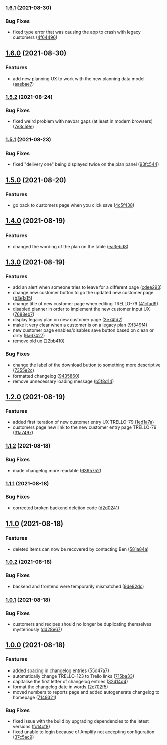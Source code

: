### [1.6.1](https://github.com/benwainwright/tnm/compare/v1.6.0...v1.6.1) (2021-08-30)


### Bug Fixes

* fixed type error that was causing the app to crash with legacy customers ([4f64496](https://github.com/benwainwright/tnm/commit/4f64496fc54bc6d707956876804b0f521e801b2a))

## [1.6.0](https://github.com/benwainwright/tnm/compare/v1.5.2...v1.6.0) (2021-08-30)


### Features

* add new planning UX to work with the new planning data model ([aaebae7](https://github.com/benwainwright/tnm/commit/aaebae78560229b648cf1cbe5da011ae0c01527b))

### [1.5.2](https://github.com/benwainwright/tnm/compare/v1.5.1...v1.5.2) (2021-08-24)


### Bug Fixes

* fixed weird problem with navbar gaps (at least in modern browsers) ([7e3c59e](https://github.com/benwainwright/tnm/commit/7e3c59e5f7682e356db3848923e55af972962edc))

### [1.5.1](https://github.com/benwainwright/tnm/compare/v1.5.0...v1.5.1) (2021-08-23)


### Bug Fixes

* fixed "delivery one" being displayed twice on the plan panel ([93fc544](https://github.com/benwainwright/tnm/commit/93fc544984d0cb708c7c6adc169e1b958588c315))

## [1.5.0](https://github.com/benwainwright/tnm/compare/v1.4.0...v1.5.0) (2021-08-20)


### Features

* go back to customers page when you click save ([4c5f438](https://github.com/benwainwright/tnm/commit/4c5f438253716fd44c8a9bc98ff0b5fbff759890))

## [1.4.0](https://github.com/benwainwright/tnm/compare/v1.3.0...v1.4.0) (2021-08-19)


### Features

* changed the wording of the plan on the table ([ea3ebd8](https://github.com/benwainwright/tnm/commit/ea3ebd88d3c062553b38f9d0dc901843e8b619ac))

## [1.3.0](https://github.com/benwainwright/tnm/compare/v1.2.0...v1.3.0) (2021-08-19)


### Features

* add an alert when someone tries to leave for a different page ([cdee293](https://github.com/benwainwright/tnm/commit/cdee293413686d9ea1cc3d30b9e4fdc72a11c5a9))
* change new customer button to go the updated new customer page ([b3e1a15](https://github.com/benwainwright/tnm/commit/b3e1a15d81c781d0e3d458d9b7dd486745fd7e17))
* change title of new customer page when editing TRELLO-79 ([41cfad9](https://github.com/benwainwright/tnm/commit/41cfad92dab50db11afdbd77b597ad8284ee080f))
* disabled planner in order to implement the new customer input UX ([7688eb7](https://github.com/benwainwright/tnm/commit/7688eb73ce053776a31875bc03c64d328eda1a0a))
* display legacy plan on new customer page ([3e74fd2](https://github.com/benwainwright/tnm/commit/3e74fd270e1d49466017abc4b6d22c58f3360105))
* make it very clear when a customer is on a legacy plan ([9f349f4](https://github.com/benwainwright/tnm/commit/9f349f448b2334d5b73f4ed9e23bd527eea19547))
* new customer page enables/disables save button based on clean or dirty ([6a67427](https://github.com/benwainwright/tnm/commit/6a674274d3e982bb1992e8d835fc6b966d25d109))
* remove old ux ([22bb410](https://github.com/benwainwright/tnm/commit/22bb4106309a87a45b7439d5e28058a5627df6ad))


### Bug Fixes

* change the label of the download button to something more descriptive ([7355e2c](https://github.com/benwainwright/tnm/commit/7355e2cd2cd21a2f36b41d518030f4cab8b77497))
* formatted changelog ([9435860](https://github.com/benwainwright/tnm/commit/943586048686795610bc837db1fbafd41a6d19f4))
* remove unnecessary loading message ([b5f8d14](https://github.com/benwainwright/tnm/commit/b5f8d145dabf0286abc72470a75a9bbde39aa347))

## [1.2.0](https://github.com/benwainwright/tnm/compare/v1.1.2...v1.2.0) (2021-08-19)


### Features

* added first iteration of new customer entry UX TRELLO-79 ([1ed1a7a](https://github.com/benwainwright/tnm/commit/1ed1a7a82e7a326074b0e233466bd17909b647b2))
* customers page new link to the new customer entry page TRELLO-79 ([31a7497](https://github.com/benwainwright/tnm/commit/31a7497fad30dda000a647850694fd29c5b720b0))

### [1.1.2](https://github.com/benwainwright/tnm/compare/v1.1.1...v1.1.2) (2021-08-18)


### Bug Fixes

* made changelog more readable ([6395752](https://github.com/benwainwright/tnm/commit/6395752e5445b31cbf1f35fc92f75b522a7d095c))

### [1.1.1](https://github.com/benwainwright/tnm/compare/v1.1.0...v1.1.1) (2021-08-18)


### Bug Fixes

* corrected broken backend deletion code ([d2d0241](https://github.com/benwainwright/tnm/commit/d2d0241954e154e612d0b87044805510409db17c))

## [1.1.0](https://github.com/benwainwright/tnm/compare/v1.0.2...v1.1.0) (2021-08-18)


### Features

* deleted items can now be recovered by contacting Ben ([581a84a](https://github.com/benwainwright/tnm/commit/581a84a9402c2431e716b3b5a43aba693977cc55))

### [1.0.2](https://github.com/benwainwright/tnm/compare/v1.0.1...v1.0.2) (2021-08-18)


### Bug Fixes

* backend and frontend were temporarily mismatched ([9de92dc](https://github.com/benwainwright/tnm/commit/9de92dc1571cd302676388dfcfce094f9d42a437))

### [1.0.1](https://github.com/benwainwright/tnm/compare/v1.0.0...v1.0.1) (2021-08-18)


### Bug Fixes

* customers and recipes should no longer be duplicating themselves mysteriously ([dd28e67](https://github.com/benwainwright/tnm/commit/dd28e6767cac4fefef41816416600b84c5030d17))

## [1.0.0](https://github.com/benwainwright/tnm/compare/...v1.0.0) (2021-08-18)


### Features

* added spacing in changelog entries ([55d47a7](https://github.com/benwainwright/tnm/commit/55d47a7532ce10b097f2a0418af5df0250164256))
* automatically change TRELLO-123 to Trello links ([715ba33](https://github.com/benwainwright/tnm/commit/715ba3393932733feea6a352eda9bc410b2890d9))
* capitalise the first letter of changelog entries ([32414d4](https://github.com/benwainwright/tnm/commit/32414d4a9b0fb14d3dc4c15e199bc0d9432f72c9))
* format the changelog date in words ([2c702f5](https://github.com/benwainwright/tnm/commit/2c702f5e0372a355aeb236b14900c9988f2ef40a))
* moved numbers to reports page and added autogenerate changelog to homepage ([7149321](https://github.com/benwainwright/tnm/commit/7149321a1a30b0ad139caec4696dc61c26804820))


### Bug Fixes

* fixed issue with the build by upgrading dependencies to the latest versions ([fc14cf8](https://github.com/benwainwright/tnm/commit/fc14cf851e45151c4ae2dfeb43e5f13852c97909))
* fixed unable to login because of Amplify not accepting configuration ([37c5ac9](https://github.com/benwainwright/tnm/commit/37c5ac9fc88a30f0cdf8805a1bf3cd68bd264496))
